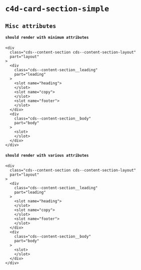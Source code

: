 # `c4d-card-section-simple`

## `Misc attributes`

####   `should render with minimum attributes`

```
<div
  class="cds--content-section cds--content-section-layout"
  part="layout"
>
  <div
    class="cds--content-section__leading"
    part="leading"
  >
    <slot name="heading">
    </slot>
    <slot name="copy">
    </slot>
    <slot name="footer">
    </slot>
  </div>
  <div
    class="cds--content-section__body"
    part="body"
  >
    <slot>
    </slot>
  </div>
</div>

```

####   `should render with various attributes`

```
<div
  class="cds--content-section cds--content-section-layout"
  part="layout"
>
  <div
    class="cds--content-section__leading"
    part="leading"
  >
    <slot name="heading">
    </slot>
    <slot name="copy">
    </slot>
    <slot name="footer">
    </slot>
  </div>
  <div
    class="cds--content-section__body"
    part="body"
  >
    <slot>
    </slot>
  </div>
</div>

```

